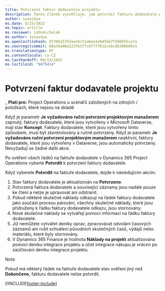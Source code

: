 ```yaml
---
title: Potvrzení faktur dodavatele projektu
description: Tento článek vysvětluje, jak potvrdit fakturu dodavatele projektu v Microsoft Dynamics 365 Project Operations, a popisuje finanční dopad potvrzení faktury dodavatele projektu.
author: suvaidya
ms.date: 8/25/2022
ms.topic: article
ms.reviewer: johnmichalak
ms.author: suvaidya
ms.openlocfilehash: 9739b15753aa34c51a0aa1e6dfeb7f590655ca7a
ms.sourcegitcommit: 60a34a00e2237b377c6f777612cebcd6380b05e1
ms.translationtype: HT
ms.contentlocale: cs-CZ
ms.lasthandoff: 09/13/2022
ms.locfileid: "9475414"
---
```

# <a name="confirm-project-vendor-invoices"></a>Potvrzení faktur dodavatele projektu

_ **Platí pro:** Project Operations u scénářů založených na zdrojích / položkách, které nejsou na skladě

Když je parametr **Je vyžadováno ruční potvrzení projektovým manažerem** zapnutý, faktury dodavatele, které jsou vytvořeny v Microsoft Dataverse, mají stav **Koncept**. Faktury dodavatele, které jsou vytvořeny tímto způsobem, musí být zkontrolovány a ručně potvrzeny. Když je parametr **Je vyžadováno ruční potvrzení projektovým manažerem** neaktivní, faktury dodavatele, které jsou vytvořeny v Dataverse, jsou automaticky potvrzeny. Nevyžadují se žádné další akce. 

Po ověření všech řádků na faktuře dodavatele v Dynamics 365 Project Operations vyberte **Potvrdit** k potvrzení faktury dodavatele.

Když vyberete **Potvrdit** na faktuře dodavatele, dojde k následujícím akcím:

1. Stav faktury dodavatele je aktualizován na **Potvrzeno**.
1. Potvrzená faktura dodavatele a související záznamy jsou nadále pouze ke čtení a nelze je upravovat ani odstranit.
1. Pokud některé skutečné náklady odkazují na řádek faktury dodavatele jako součást procesu párování, všechny skutečné náklady, které jsou přidruženy k řádku faktury dodavatele odkazu, jsou stornovány.
1. Nové skutečné náklady se vytvářejí pomocí informací na řádku faktury dodavatele.
1. Již nemůžete vytvářet deníky oprav, zpracovávat odvolání časových záznamů ani rušit schválení původních skutečných časů, výdajů nebo materiálu, které byly stornovány.
1. V Dynamics 365 Finance je hodnota **Náklady na projekt** aktualizována pomocí deníku integrace projektu a účet integrace nákupu je *vrácen* po zaúčtování deníku integrace projektu.

> [!NOTE]
> Pokud má některý řádek na faktuře dodavatele stav ověření jiný než **Dokončeno**, fakturu dodavatele nelze potvrdit.

[!INCLUDE[footer-include](../includes/footer-banner.md)]
